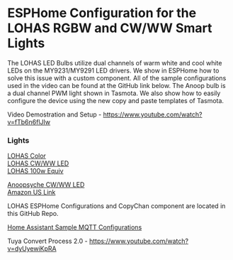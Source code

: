 # ESPHome Configuration for the LOHAS RGBW and CW/WW Smart Lights

The LOHAS LED Bulbs utilize dual channels of warm white and cool white LEDs on the MY9231/MY9291 LED drivers.  We show in ESPHome how to solve this issue with a custom component.  All of the sample configurations used in the video can be found at the GitHub link below.  The Anoop bulb is a dual channel PWM light shown in Tasmota.  We also show how to easily configure the device using the new copy and paste templates of Tasmota.

Video Demostration and Setup - https://www.youtube.com/watch?v=fTb6n6flJIw

### Lights
[LOHAS Color](https://amzn.to/2M9Dzqh)  
[LOHAS CW/WW LED](https://amzn.to/2U8L1Vm)   
[LOHAS 100w Equiv](https://amzn.to/2OhNNaJ) 

[Anoopsyche CW/WW LED](https://amzn.to/2VLE790)  
[Amazon US Link](https://amzn.to/2DDNYI4)

LOHAS ESPHome Configurations and CopyChan component are located in this GitHub Repo.

[Home Assistant Sample MQTT Configurations](https://github.com/digiblur/Sonoff-Tasmota/wiki/Smart-Bulbs)

Tuya Convert Process 2.0 - https://www.youtube.com/watch?v=dyUyewiKpRA
